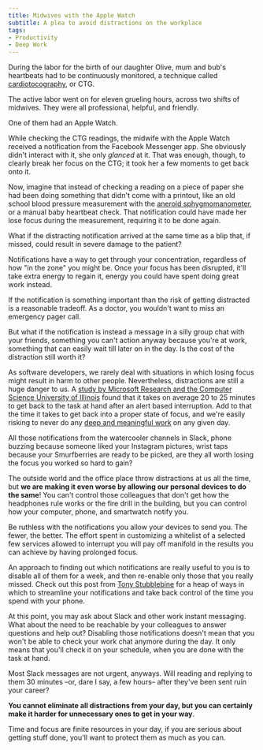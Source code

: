 ```yaml
---
title: Midwives with the Apple Watch
subtitle: A plea to avoid distractions on the workplace
tags:
- Productivity
- Deep Work
---
```


During the labor for the birth of our daughter Olive, mum and bub's heartbeats had to be continuously monitored, a technique called [cardiotocography](https://en.wikipedia.org/wiki/Cardiotocography), or CTG.

The active labor went on for eleven grueling hours, across two shifts of midwives.
They were all professional, helpful, and friendly.

One of them had an Apple Watch.

While checking the CTG readings, the midwife with the Apple Watch received a notification from the Facebook Messenger app.
She obviously didn't interact with it, she only _glanced_ at it.
That was enough, though, to clearly break her focus on the CTG; it took her a few moments to get back onto it.

Now, imagine that instead of checking a reading on a piece of paper she had been doing something that didn't come with a printout, like an old school blood pressure measurement with the [aneroid sphygmomanometer](https://en.wikipedia.org/wiki/Sphygmomanometer), or a manual baby heartbeat check.
That notification could have made her lose focus during the measurement, requiring it to be done again.

What if the distracting notification arrived at the same time as a blip that, if missed, could result in severe damage to the patient?

Notifications have a way to get through your concentration, regardless of how "in the zone" you might be.
Once your focus has been disrupted, it'll take extra energy to regain it, energy you could have spent doing great work instead.

If the notification is something important than the risk of getting distracted is a reasonable tradeoff.
As a doctor, you wouldn't want to miss an emergency pager call.

But what if the notification is instead a message in a silly group chat with your friends, something you can't action anyway because you're at work, something that can easily wait till later on in the day.
Is the cost of the distraction still worth it?

As software developers, we rarely deal with situations in which losing focus might result in harm to other people. Nevertheless, distractions are still a huge danger to us.
A [study by Microsoft Research and the  Computer Science University of Illinois](http://erichorvitz.com/CHI_2007_Iqbal_Horvitz.pdf) found that it takes on average 20 to 25 minutes to get back to the task at hand after an alert based interruption.
Add to that the time it takes to get back into a proper state of focus, and we're easily risking to never do any [deep and meaningful work](https://geni.us/FITEF) on any given day.

All those notifications from the watercooler channels in Slack, phone buzzing because someone liked your Instagram pictures, wrist taps because your Smurfberries are ready to be picked, are they all worth losing the focus you worked so hard to gain?

The outside world and the office place throw distractions at us all the time, but **we are making it even worse by allowing our personal devices to do the same**!
You can't control those colleagues that don't get how the headphones rule works or the fire drill in the building, but you can control how your computer, phone, and smartwatch notify you.

Be ruthless with the notifications you allow your devices to send you.
The fewer, the better.
The effort spent in customizing a whitelist of a selected few services allowed to interrupt you will pay off manifold in the results you can achieve by having prolonged focus.

An approach to finding out which notifications are really useful to you is to disable all of them for a week, and then re-enable only those that you really missed.
Check out this post from [Tony Stubblebine](https://www.coach.me/tony) for a heap of ways in which to streamline your notifications and take back control of the time you spend with your phone.

At this point, you may ask about Slack and other work instant messaging. What about the need to be reachable by your colleagues to answer questions and help out?
Disabling those notifications doesn't mean that you won't be able to check your work chat anymore during the day.
It only means that you'll check it on your schedule, when you are done with the task at hand.

Most Slack messages are not urgent, anyways.
Will reading and replying to them 30 minutes –or, dare I say, a few hours– after they've been sent ruin your career?

**You cannot eliminate all distractions from your day, but you can certainly make it harder for unnecessary ones to get in your way**.

Time and focus are finite resources in your day, if you are serious about getting stuff done, you'll want to protect them as much as you can.
